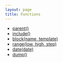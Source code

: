```yaml
---
layout: page
title: Functions
---
```


<!-- {% raw %} -->

* [parent()](./tags/extends.md#parent)
* [include()](./funcs/include.md)
* [block(name, template)](./tags/extends.md#block-function)
* [range(low, high, step)](./funcs/range.md)
* [date(date)](./funcs/date.md)
* [dump()](./funcs/dump.md)

<!-- {% endraw %} -->